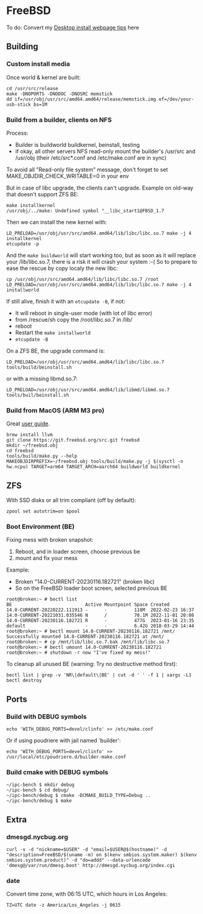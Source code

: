 # FreeBSD

To do: Convert my [Desktop install webpage tips](https://olivier.cochard.me/bidouillage/installation-et-configuration-de-freebsd-comme-poste-de-travail) here

## Building

### Custom install media

Once world & kernel are built:
```
cd /usr/src/release
make -DNOPORTS -DNODOC -DNOSRC memstick
dd if=/usr/obj/usr/src/amd64.amd64/release/memstick.img of=/dev/your-usb-stick bs=1M
```

### Build from a builder, clients on NFS

Process:
- Builder is buildworld buildkernel, beinstall, testing
- if okay, all other servers NFS read-only mount the builder's /usr/src and /usr/obj (their /etc/src\*.conf and /etc/make.conf are in sync)

To avoid all "Read-only file system" message, don't forget to set MAKE_OBJDIR_CHECK_WRITABLE=0 in your env

But in case of libc upgrade, the clients can't upgrade.
Example on old-way that doesn't support ZFS BE:
```
make installkernel
/usr/obj/../make: Undefined symbol "__libc_start1@FBSD_1.7
```

Then we can install the new kernel with:
```
LD_PRELOAD=/usr/obj/usr/src/amd64.amd64/lib/libc/libc.so.7 make -j 4 installkernel
etcupdate -p
```

And the `make buildworld` will start working too, but as soon as it will replace your /lib/libc.so.7,
there is a risk it will crash your system :-(
So to prepare to ease the rescue by copy localy the new libc:
```
cp /usr/obj/usr/src/amd64.amd64/lib/libc/libc.so.7 /root
LD_PRELOAD=/usr/obj/usr/src/amd64.amd64/lib/libc/libc.so.7 make -j 4 installworld
```

If still alive, finish it with an `etcupdate -B`, if not:
- It will reboot in single-user mode (with lot of libc error)
- from /rescue/sh copy the /root/libc.so.7 in /lib/
- reboot
- Restart the `make installworld`
- `etcupdate -B`

On a ZFS BE, the upgrade command is:
```
LD_PRELOAD=/usr/obj/usr/src/amd64.amd64/lib/libc/libc.so.7 tools/build/beinstall.sh
```

or with a missing libmd.so.7:
```
LD_PRELOAD=/usr/obj/usr/src/amd64.amd64/lib/libmd/libmd.so.7 tools/buil/beinstall.sh
```

### Build from MacOS (ARM M3 pro)

Great [user guide](https://docs.freebsd.org/en/books/handbook/cutting-edge/#building-on-non-freebsd-hosts).

```
brew install llvm
git clone https://git.freebsd.org/src.git freebsd
mkdir ~/freebsd.obj
cd freebsd
tools/build/make.py --help
MAKEOBJDIRPREFIX=~/freebsd.obj tools/build/make.py -j $(sysctl -n hw.ncpu) TARGET=arm64 TARGET_ARCH=aarch64 buildworld buildkernel
```

## ZFS

With SSD disks or all trim compliant (off by default):

```
zpool set autotrim=on $pool
```

### Boot Environment (BE)

Fixing mess with broken snapshot:
1. Reboot, and in loader screen, choose previous be
2. mount and fix your mess

Example:
- Broken "14.0-CURRENT-20230116.182721" (broken libc)
- So on the FreeBSD loader boot screen, selected previous BE

```
root@broken:~ # bectl list
BE                           Active Mountpoint Space Created
14.0-CURRENT-20220222.111913 -      -          118M  2022-02-23 16:37
14.0-CURRENT-20221031.035546 N      /          70.1M 2022-11-01 20:08
14.0-CURRENT-20230116.182721 R      -          477G  2023-01-16 23:35
default                      -      -          6.42G 2018-03-29 14:44
root@broken:~ # bectl mount 14.0-CURRENT-20230116.182721 /mnt/
Successfully mounted 14.0-CURRENT-20230116.182721 at /mnt/
root@broken:~ # cp /mnt/lib/libc.so.7.bak /mnt/lib/libc.so.7
root@broken:~ # bectl umount 14.0-CURRENT-20230116.182721
root@broken:~ # shutdown -r now "I've fixed my mess!"
```

To cleanup all unused BE (warning: Try no destructive method first):
```
bectl list | grep -v 'NR\|default\|BE' | cut -d ' ' -f 1 | xargs -L1 bectl destroy
```

## Ports

### Build with DEBUG symbols

```
echo 'WITH_DEBUG_PORTS=devel/clinfo' >> /etc/make.conf
```
Or if using poudriere with jail named 'builder':
```
echo 'WITH_DEBUG_PORTS=devel/clinfo' >> /usr/local/etc/poudriere.d/builder-make.conf
```

### Build cmake with DEBUG symbols

```
~/ipc-bench $ mkdir debug
~/ipc-bench $ cd debug/
~/ipc-bench/debug $ cmake -DCMAKE_BUILD_TYPE=Debug ..
~/ipc-bench/debug $ make
```

## Extra

### dmesgd.nycbug.org

```
curl -v -d "nickname=$USER" -d "email=$USER@$(hostname)" -d "description=FreeBSD/$(uname -m) on $(kenv smbios.system.maker) $(kenv smbios.system.product)" -d "do=addd" --data-urlencode 'dmesg@/var/run/dmesg.boot' http://dmesgd.nycbug.org/index.cgi
```

### date

Convert time zone, with 06:15 UTC, which hours in Los Angeles:
```
TZ=UTC date -z America/Los_Angeles -j 0615
```
